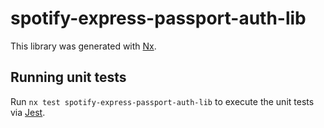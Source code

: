 # spotify-express-passport-auth-lib

This library was generated with [Nx](https://nx.dev).

## Running unit tests

Run `nx test spotify-express-passport-auth-lib` to execute the unit tests via [Jest](https://jestjs.io).
